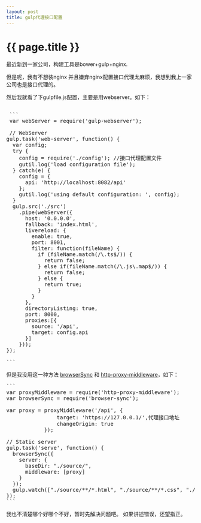 ```yaml
---
layout: post
title: gulp代理接口配置
---
```


{{ page.title }}
================


最近新到一家公司，构建工具是bower+gulp+nginx.

但是呢，我有不想装nginx 并且嫌弃nginx配置接口代理太麻烦，我想到我上一家公司也是接口代理的。

然后我就看了下gulpfile.js配置，主要是用webserver。如下：

<pre class="language-javascript">

 ```
 var webServer = require('gulp-webserver');
 
 // WebServer
gulp.task('web-server', function() {
  var config;
  try {
    config = require('./config'); //接口代理配置文件
    gutil.log('load configuration file');
  } catch(e) {
    config = {
      api: 'http://localhost:8082/api'
    };
    gutil.log('using default configuration: ', config);
  }
  gulp.src('./src')
    .pipe(webServer({
      host: '0.0.0.0',
      fallback: 'index.html',
      livereload: {
        enable: true,
        port: 8001,
        filter: function(fileName) {
          if (fileName.match(/\.ts$/)) {
            return false;
          } else if(fileName.match(/\.js\.map$/)) {
            return false;
          } else {
            return true;
          }
        }
      },
      directoryListing: true,
      port: 8000,
      proxies:[{
        source: '/api',
        target: config.api 
      }]
    }));
});

```
</pre>

但是我没用这一种方法 [browserSync](http://www.browsersync.cn/docs/) 和 [http-proxy-middleware](https://www.npmjs.com/package/http-proxy-middleware)，如下：

<pre class="language-javascript">
```
var proxyMiddleware = require('http-proxy-middleware');
var browserSync = require('browser-sync');

var proxy = proxyMiddleware('/api', {
                target: 'https://127.0.0.1/',代理接口地址
                changeOrigin: true
            });
            
// Static server
gulp.task('serve', function() {
  browserSync({
    server: {
      baseDir: "./source/",
      middleware: [proxy]
    }
  });
  gulp.watch(["./source/**/*.html", "./source/**/*.css", "./source/**/*.js"]).on('change', reload);
});
```
</pre>
我也不清楚哪个好哪个不好，暂时先解决问题吧。
如果讲述错误，还望指正。
